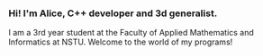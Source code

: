 ### Hi! I'm Alice, C++ developer and 3d generalist.
I am a 3rd year student at the Faculty of Applied Mathematics and Informatics at NSTU.
Welcome to the world of my programs!
